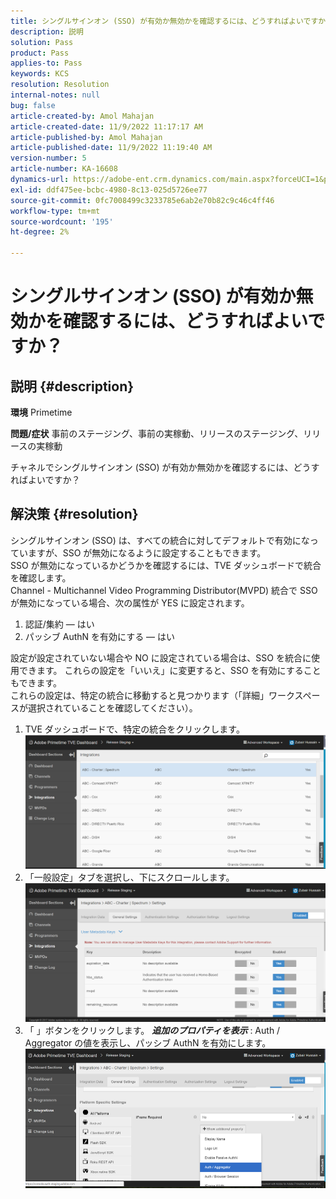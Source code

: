 ```yaml
---
title: シングルサインオン (SSO) が有効か無効かを確認するには、どうすればよいですか？
description: 説明
solution: Pass
product: Pass
applies-to: Pass
keywords: KCS
resolution: Resolution
internal-notes: null
bug: false
article-created-by: Amol Mahajan
article-created-date: 11/9/2022 11:17:17 AM
article-published-by: Amol Mahajan
article-published-date: 11/9/2022 11:19:40 AM
version-number: 5
article-number: KA-16608
dynamics-url: https://adobe-ent.crm.dynamics.com/main.aspx?forceUCI=1&pagetype=entityrecord&etn=knowledgearticle&id=a336b00b-2060-ed11-9561-6045bd006268
exl-id: ddf475ee-bcbc-4980-8c13-025d5726ee77
source-git-commit: 0fc7008499c3233785e6ab2e70b82c9c46c4ff46
workflow-type: tm+mt
source-wordcount: '195'
ht-degree: 2%

---
```


# シングルサインオン (SSO) が有効か無効かを確認するには、どうすればよいですか？

## 説明 {#description}

<b>環境</b>
Primetime


<b>問題/症状</b>
事前のステージング、事前の実稼動、リリースのステージング、リリースの実稼動

チャネルでシングルサインオン (SSO) が有効か無効かを確認するには、どうすればよいですか？


## 解決策 {#resolution}

シングルサインオン (SSO) は、すべての統合に対してデフォルトで有効になっていますが、SSO が無効になるように設定することもできます。<br>SSO が無効になっているかどうかを確認するには、TVE ダッシュボードで統合を確認します。<br>Channel - Multichannel Video Programming Distributor(MVPD) 統合で SSO が無効になっている場合、次の属性が YES に設定されます。<br>
1. 認証/集約 — はい
2. パッシブ AuthN を有効にする — はい

設定が設定されていない場合や NO に設定されている場合は、SSO を統合に使用できます。 これらの設定を「いいえ」に変更すると、SSO を有効にすることもできます。<br>これらの設定は、特定の統合に移動すると見つかります（「詳細」ワークスペースが選択されていることを確認してください）。
1. TVE ダッシュボードで、特定の統合をクリックします。![](assets/6664dc8b-ff71-eb11-a812-00224809a536.png)
2. 「一般設定」タブを選択し、下にスクロールします。![](assets/ecedf1a3-ff71-eb11-a812-00224809a536.png)
3. 「 」ボタンをクリックします。 <b>*追加のプロパティを表示</b>* : Auth / Aggregator の値を表示し、パッシブ AuthN を有効にします。 ![](assets/1f33e3d9-ff71-eb11-a812-00224809a536.png)
